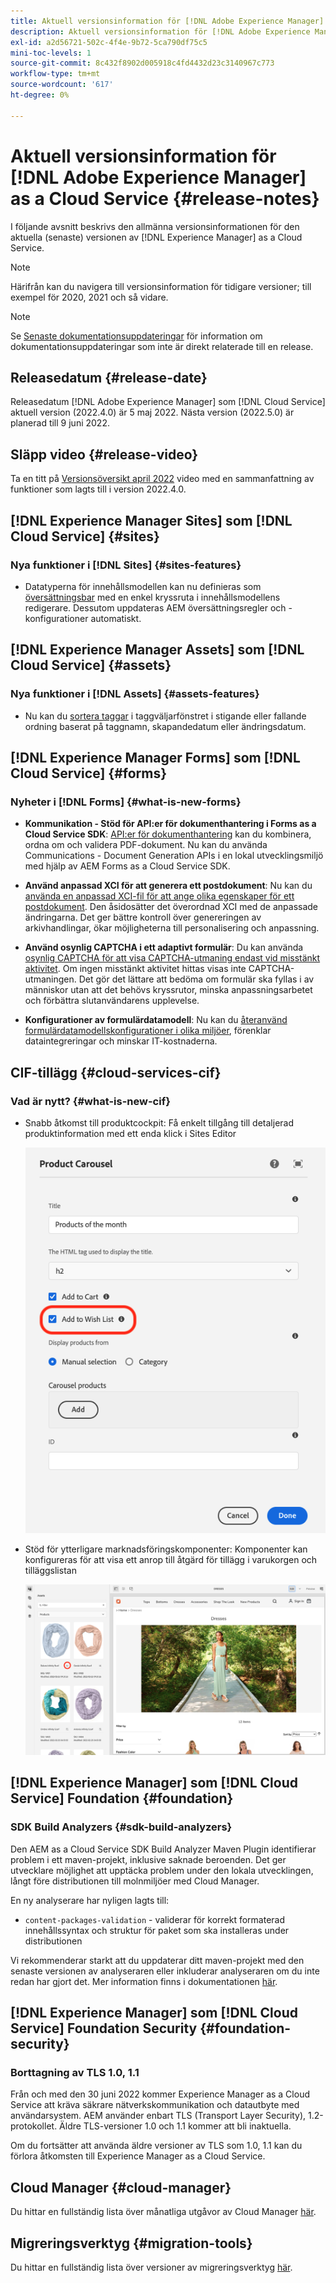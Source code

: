 ```yaml
---
title: Aktuell versionsinformation för [!DNL Adobe Experience Manager] as a Cloud Service.
description: Aktuell versionsinformation för [!DNL Adobe Experience Manager] as a Cloud Service.
exl-id: a2d56721-502c-4f4e-9b72-5ca790df75c5
mini-toc-levels: 1
source-git-commit: 8c432f8902d005918c4fd4432d23c3140967c773
workflow-type: tm+mt
source-wordcount: '617'
ht-degree: 0%

---
```



# Aktuell versionsinformation för [!DNL Adobe Experience Manager] as a Cloud Service {#release-notes}

I följande avsnitt beskrivs den allmänna versionsinformationen för den aktuella (senaste) versionen av [!DNL Experience Manager] as a Cloud Service.

>[!NOTE]
>
>Härifrån kan du navigera till versionsinformation för tidigare versioner; till exempel för 2020, 2021 och så vidare.

>[!NOTE]
>
>Se [Senaste dokumentationsuppdateringar](https://experienceleague.adobe.com/docs/experience-manager-release-information/aem-release-updates/doc-updates/documentation-updates.html) för information om dokumentationsuppdateringar som inte är direkt relaterade till en release.

## Releasedatum {#release-date}

Releasedatum [!DNL Adobe Experience Manager] som [!DNL Cloud Service] aktuell version (2022.4.0) är 5 maj 2022.
Nästa version (2022.5.0) är planerad till 9 juni 2022.

## Släpp video {#release-video}

Ta en titt på [Versionsöversikt april 2022](https://video.tv.adobe.com/v/342612?quality=12) video med en sammanfattning av funktioner som lagts till i version 2022.4.0.

## [!DNL Experience Manager Sites] som [!DNL Cloud Service] {#sites}

### Nya funktioner i [!DNL Sites] {#sites-features}

* Datatyperna för innehållsmodellen kan nu definieras som [översättningsbar](/help/assets/content-fragments/content-fragments-models.md#properties) med en enkel kryssruta i innehållsmodellens redigerare. Dessutom uppdateras AEM översättningsregler och -konfigurationer automatiskt.

## [!DNL Experience Manager Assets] som [!DNL Cloud Service] {#assets}

### Nya funktioner i [!DNL Assets] {#assets-features}

* Nu kan du [sortera taggar](/help/assets/organize-assets.md#use-tags-to-organize-assets) i taggväljarfönstret i stigande eller fallande ordning baserat på taggnamn, skapandedatum eller ändringsdatum.

## [!DNL Experience Manager Forms] som [!DNL Cloud Service] {#forms}

### Nyheter i [!DNL Forms] {#what-is-new-forms}

* **Kommunikation - Stöd för API:er för dokumenthantering i Forms as a Cloud Service SDK**: [API:er för dokumenthantering](/help/forms/aem-forms-cloud-service-communications.md) kan du kombinera, ordna om och validera PDF-dokument. Nu kan du använda Communications - Document Generation APIs i en lokal utvecklingsmiljö med hjälp av AEM Forms as a Cloud Service SDK.

* **Använd anpassad XCI för att generera ett postdokument**: Nu kan du [använda en anpassad XCI-fil för att ange olika egenskaper för ett postdokument](/help/forms/generate-document-of-record-for-non-xfa-based-adaptive-forms.md#use-a-custom-xci-file). Den åsidosätter det överordnad XCI med de anpassade ändringarna. Det ger bättre kontroll över genereringen av arkivhandlingar, ökar möjligheterna till personalisering och anpassning.

* **Använd osynlig CAPTCHA i ett adaptivt formulär**: Du kan använda [osynlig CAPTCHA för att visa CAPTCHA-utmaning endast vid misstänkt aktivitet](/help/forms/captcha-adaptive-forms.md). Om ingen misstänkt aktivitet hittas visas inte CAPTCHA-utmaningen. Det gör det lättare att bedöma om formulär ska fyllas i av människor utan att det behövs kryssrutor, minska anpassningsarbetet och förbättra slutanvändarens upplevelse.

* **Konfigurationer av formulärdatamodell**: Nu kan du [återanvänd formulärdatamodellskonfigurationer i olika miljöer](/help/forms/create-form-data-models.md#runmode-specific-context-aware-config), förenklar dataintegreringar och minskar IT-kostnaderna.

## CIF-tillägg {#cloud-services-cif}

### Vad är nytt? {#what-is-new-cif}

* Snabb åtkomst till produktcockpit: Få enkelt tillgång till detaljerad produktinformation med ett enda klick i Sites Editor

   ![Aktivera önskelista](/help/assets/CIF/enable-wishlist.png)

* Stöd för ytterligare marknadsföringskomponenter: Komponenter kan konfigureras för att visa ett anrop till åtgärd för tillägg i varukorgen och tilläggslistan

   ![Kortkommando för webbplatsredigeraren till produktcockpit](/help/assets/CIF/sites-editor-shortcut-to-cockpit.png)

## [!DNL Experience Manager] som [!DNL Cloud Service] Foundation {#foundation}

### SDK Build Analyzers {#sdk-build-analyzers}

Den AEM as a Cloud Service SDK Build Analyzer Maven Plugin identifierar problem i ett maven-projekt, inklusive saknade beroenden. Det ger utvecklare möjlighet att upptäcka problem under den lokala utvecklingen, långt före distributionen till molnmiljöer med Cloud Manager.

En ny analyserare har nyligen lagts till:

* `content-packages-validation` - validerar för korrekt formaterad innehållssyntax och struktur för paket som ska installeras under distributionen

Vi rekommenderar starkt att du uppdaterar ditt maven-projekt med den senaste versionen av analyseraren eller inkluderar analyseraren om du inte redan har gjort det. Mer information finns i dokumentationen [här](https://experienceleague.adobe.com/docs/experience-manager-core-components/using/developing/archetype/build-analyzer-maven-plugin.html).

## [!DNL Experience Manager] som [!DNL Cloud Service] Foundation Security {#foundation-security}

### Borttagning av TLS 1.0, 1.1

Från och med den 30 juni 2022 kommer Experience Manager as a Cloud Service att kräva säkrare nätverkskommunikation och datautbyte med användarsystem. AEM använder enbart TLS (Transport Layer Security), 1.2-protokollet. Äldre TLS-versioner 1.0 och 1.1 kommer att bli inaktuella.

Om du fortsätter att använda äldre versioner av TLS som 1.0, 1.1 kan du förlora åtkomsten till Experience Manager as a Cloud Service.

## Cloud Manager {#cloud-manager}

Du hittar en fullständig lista över månatliga utgåvor av Cloud Manager [här](/help/implementing/cloud-manager/release-notes-cloud-manager/release-notes-cm-current.md).

## Migreringsverktyg {#migration-tools}

Du hittar en fullständig lista över versioner av migreringsverktyg [här](/help/journey-migration/release-notes/release-notes-migration-tools-current.md).
